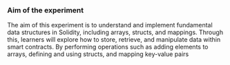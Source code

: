 ### Aim of the experiment
<p>The aim of this experiment is to understand and implement fundamental data structures in Solidity, including arrays, structs, and mappings. Through this, learners will explore how to store, retrieve, and manipulate data within smart contracts. By performing operations such as adding elements to arrays, defining and using structs, and mapping key-value pairs</p>
